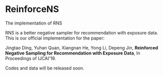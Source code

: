 # ReinforceNS
The implementation of RNS

RNS is a better negative sampler for recommendation with exposure data. This is our official implementation for the paper: 

Jingtao Ding, Yuhan Quan, Xiangnan He, Yong Li, Depeng Jin, **Reinforced Negative Sampling for Recommendation with Exposure Data**, In Proceedings of IJCAI'19.

Codes and data will be released soon.
